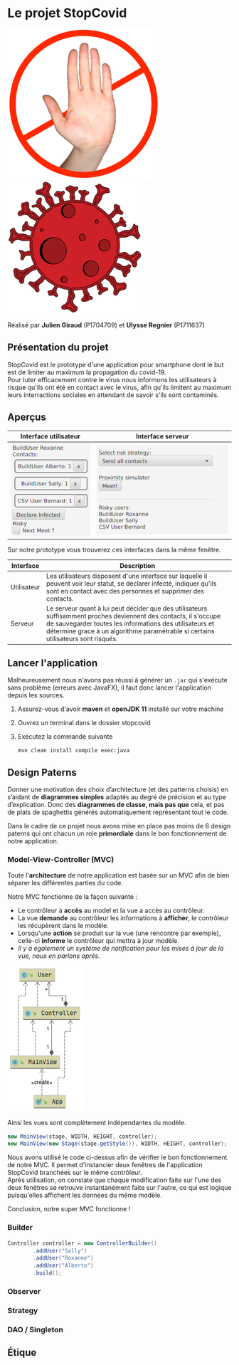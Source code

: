 # Le projet StopCovid

![STOP (image libre de droit)](rapport/stop.png) ![COVID (image libre de droit)](rapport/covid.png)

Réalisé par **Julien Giraud** (P1704709) et **Ulysse Regnier** (P1711637)

## Présentation du projet

StopCovid est le prototype d'une application pour smartphone dont le but est de limiter au maximum la propagation du covid-19.  
Pour luter efficacement contre le virus nous informons les utilisateurs à risque qu'ils ont été en contact avec le virus, afin qu'ils limitent au maximum leurs interractions sociales en attendant de savoir s'ils sont contaminés.

## Aperçus

| Interface utilisateur | Interface serveur |
| --------------------- | ----------------- |
| ![Visuel utilisateur](rapport/userView.png) | ![Visuel serveur](rapport/serverView.png) |

Sur notre prototype vous trouverez ces interfaces dans la même fenêtre.

| Interface | Description |
| --------- | ----------- |
| Utilisateur | Les utilisateurs disposent d'une interface sur laquelle il peuvent voir leur statut, se déclarer infecté, indiquer qu'ils sont en contact avec des personnes et supprimer des contacts.
| Serveur | Le serveur quant à lui peut décider que des utilisateurs suffisamment proches deviennent des contacts, il s'occupe de sauvegarder toutes les informations des utilisateurs et détermine grace à un algorithme paramétrable si certains utilisateurs sont risqués. |

## Lancer l'application

Malheureusement nous n'avons pas réussi à générer un `.jar` qui s'exécute sans problème (erreurs avec JavaFX), il faut donc lancer l'application depuis les sources.

1. Assurez-vous d'avoir **maven** et **openJDK 11** installé sur votre machine

2. Ouvrez un terminal dans le dossier stopcovid

3. Exécutez la commande suivante

    ```shell
    mvn clean install compile exec:java
    ```

## Design Paterns

Donner une motivation des choix d’architecture (et des patterns choisis) en s’aidant de **diagrammes simples** adaptés au degré de précision et au type d’explication. Donc des **diagrammes de classe, mais pas que** cela, et pas de plats de spaghettis générés automatiquement représentant tout le code.

Dans le cadre de ce projet nous avons mise en place pas moins de 6 design paterns qui ont chacun un role **primordiale** dans le bon fonctionnement de notre application.

### Model-View-Controller (MVC)

Toute l'**architecture** de notre application est basée sur un MVC afin de bien séparer les différentes parties du code.

Notre MVC fonctionne de la façon suivante :

- Le contrôleur à **accès** au model et la vue a accès au contrôleur.
- La vue **demande** au contrôleur les informations à **afficher**, le contrôleur les récupèrent dans le modèle.
- Lorsqu'une **action** se produit sur la vue (une rencontre par exemple), celle-ci **informe** le contrôleur qui mettra à jour modèle.
- *Il y a également un système de notification pour les mises à jour de la vue, nous en parlons après.*

![Schéma UML à mettre](rapport/mvc.png)

Ainsi les vues sont complètement indépendantes du modèle.

```java
new MainView(stage, WIDTH, HEIGHT, controller);
new MainView(new Stage(stage.getStyle()), WIDTH, HEIGHT, controller);
```

Nous avons utilisé le code ci-dessus afin de vérifier le bon fonctionnement de notre MVC. Il permet d'instancier deux fenêtres de l'application StopCovid branchées sur le même contrôleur.  
Après utilisation, on constate que chaque modification faite sur l'une des deux fenêtres se retrouve instantanément faite sur l'autre, ce qui est logique puisqu'elles affichent les données du même modèle.

Conclusion, notre super MVC fonctionne !

### Builder

```java
Controller controller = new ControllerBuilder()
        .addUser("Sally")
        .addUser("Roxanne")
        .addUser("Alberto")
        .build();
```

### Observer

### Strategy

### DAO / Singleton

## Étique
